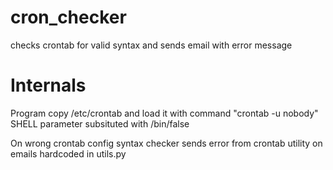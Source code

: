cron_checker
============

checks crontab for valid syntax and sends email with error message

Internals
=========

Program copy /etc/crontab and load it with command "crontab -u nobody"
SHELL parameter subsituted with /bin/false

On wrong crontab config syntax checker sends error from crontab utility on emails hardcoded in utils.py
